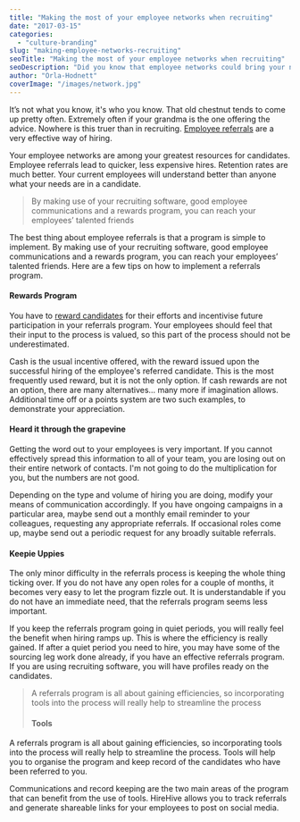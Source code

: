 ```yaml
---
title: "Making the most of your employee networks when recruiting"
date: "2017-03-15"
categories:
  - "culture-branding"
slug: "making-employee-networks-recruiting"
seoTitle: "Making the most of your employee networks when recruiting"
seoDescription: "Did you know that employee networks could bring your next great hire? Learn how to create an employee referrals program with recruiting software HireHive"
author: "Orla-Hodnett"
coverImage: "/images/network.jpg"
---
```


It’s not what you know, it's who you know. That old chestnut tends to come up pretty often. Extremely often if your grandma is the one offering the advice. Nowhere is this truer than in recruiting. [Employee referrals](http://hirehive.io/blog/is-an-employee-referrals-program-the-most-effective-way-to-recruit/) are a very effective way of hiring.

Your employee networks are among your greatest resources for candidates. Employee referrals lead to quicker, less expensive hires. Retention rates are much better. Your current employees will understand better than anyone what your needs are in a candidate.

> By making use of your recruiting software, good employee communications and a rewards program, you can reach your employees’ talented friends

The best thing about employee referrals is that a program is simple to implement. By making use of your recruiting software, good employee communications and a rewards program, you can reach your employees’ talented friends. Here are a few tips on how to implement a referrals program.

#### **Rewards Program**

You have to [reward candidates](http://hirehive.io/blog/employee-referrals-rewards-program/) for their efforts and incentivise future participation in your referrals program. Your employees should feel that their input to the process is valued, so this part of the process should not be underestimated.

Cash is the usual incentive offered, with the reward issued upon the successful hiring of the employee's referred candidate. This is the most frequently used reward, but it is not the only option. If cash rewards are not an option, there are many alternatives… many more if imagination allows. Additional time off or a points system are two such examples, to demonstrate your appreciation.

#### **Heard it through the grapevine**

Getting the word out to your employees is very important. If you cannot effectively spread this information to all of your team, you are losing out on their entire network of contacts. I'm not going to do the multiplication for you, but the numbers are not good.

Depending on the type and volume of hiring you are doing, modify your means of communication accordingly. If you have ongoing campaigns in a particular area, maybe send out a monthly email reminder to your colleagues, requesting any appropriate referrals. If occasional roles come up, maybe send out a periodic request for any broadly suitable referrals.

#### **Keepie Uppies**

The only minor difficulty in the referrals process is keeping the whole thing ticking over. If you do not have any open roles for a couple of months, it becomes very easy to let the program fizzle out. It is understandable if you do not have an immediate need, that the referrals program seems less important.

If you keep the referrals program going in quiet periods, you will really feel the benefit when hiring ramps up. This is where the efficiency is really gained. If after a quiet period you need to hire, you may have some of the sourcing leg work done already, if you have an effective referrals program. If you are using recruiting software, you will have profiles ready on the candidates.

> A referrals program is all about gaining efficiencies, so incorporating tools into the process will really help to streamline the process
>
> #### **Tools**

A referrals program is all about gaining efficiencies, so incorporating tools into the process will really help to streamline the process. Tools will help you to organise the program and keep record of the candidates who have been referred to you.

Communications and record keeping are the two main areas of the program that can benefit from the use of tools. HireHive allows you to track referrals and generate shareable links for your employees to post on social media.
